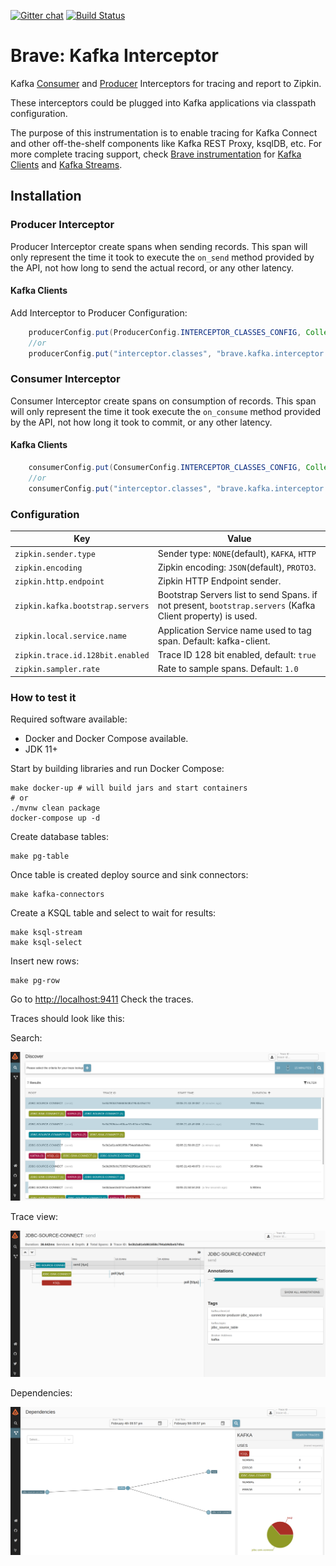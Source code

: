 [![Gitter chat](http://img.shields.io/badge/gitter-join%20chat%20%E2%86%92-brightgreen.svg)](https://gitter.im/openzipkin/zipkin)
[![Build Status](https://www.travis-ci.org/openzipkin-contrib/brave-kafka-interceptor.svg?branch=master)](https://www.travis-ci.org/openzipkin-contrib/brave-kafka-interceptor)

# Brave: Kafka Interceptor

Kafka [Consumer](https://kafka.apache.org/0100/javadoc/org/apache/kafka/clients/consumer/ConsumerInterceptor.html)
and
[Producer](https://kafka.apache.org/0100/javadoc/org/apache/kafka/clients/producer/ProducerInterceptor.html)
Interceptors for tracing and report to Zipkin.

These interceptors could be plugged into Kafka applications via classpath configuration.

The purpose of this instrumentation is to enable tracing for Kafka Connect and other off-the-shelf components like Kafka REST Proxy, ksqlDB, etc.
For more complete tracing support, check [Brave instrumentation](https://github.com/openzipkin/brave) for [Kafka Clients](https://github.com/openzipkin/brave/tree/master/instrumentation/kafka-clients) and [Kafka Streams](https://github.com/openzipkin/brave/tree/master/instrumentation/kafka-streams).

## Installation

### Producer Interceptor

Producer Interceptor create spans when sending records. This span will only represent the time it took to
execute the `on_send` method provided by the API, not how long to send the actual record, or any other latency.

#### Kafka Clients

Add Interceptor to Producer Configuration:

```java
    producerConfig.put(ProducerConfig.INTERCEPTOR_CLASSES_CONFIG, Collections.singletonList(TracingProducerInterceptor.class));
    //or
    producerConfig.put("interceptor.classes", "brave.kafka.interceptor.TracingProducerInterceptor");
```
### Consumer Interceptor

Consumer Interceptor create spans on consumption of records. This span will only represent the time it took execute
the `on_consume` method provided by the API, not how long it took to commit, or any other latency.

#### Kafka Clients

```java
    consumerConfig.put(ConsumerConfig.INTERCEPTOR_CLASSES_CONFIG, Collections.singletonList(TracingConsumerInterceptor.class));
    //or
    consumerConfig.put("interceptor.classes", "brave.kafka.interceptor.TracingConsumerInterceptor");
```

### Configuration

| Key | Value |
|-----|-------|
| `zipkin.sender.type` | Sender type: `NONE`(default), `KAFKA`, `HTTP` |
| `zipkin.encoding` | Zipkin encoding: `JSON`(default), `PROTO3`. |
| `zipkin.http.endpoint` | Zipkin HTTP Endpoint sender. |
| `zipkin.kafka.bootstrap.servers` | Bootstrap Servers list to send Spans. if not present, `bootstrap.servers` (Kafka Client property) is used. |
| `zipkin.local.service.name` | Application Service name used to tag span. Default: kafka-client. |
| `zipkin.trace.id.128bit.enabled` | Trace ID 128 bit enabled, default: `true` |
| `zipkin.sampler.rate` | Rate to sample spans. Default: `1.0` |

### How to test it

Required software available:

- Docker and Docker Compose available.
- JDK 11+

Start by building libraries and run Docker Compose:

```shell script
make docker-up # will build jars and start containers
# or
./mvnw clean package
docker-compose up -d
```

Create database tables:

```shell script
make pg-table
```

Once table is created deploy source and sink connectors:

```shell script
make kafka-connectors
```

Create a KSQL table and select to wait for results:

```shell script
make ksql-stream
make ksql-select
```

Insert new rows:

```shell script
make pg-row
```

Go to <http://localhost:9411> Check the traces.


Traces should look like this:

Search:

![](docs/search.png)

Trace view:

![](docs/trace.png)

Dependencies:

![](docs/dependencies.png)
